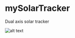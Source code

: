 # mySolarTracker
Dual axis solar tracker

![alt text](https://github.com/efcy/mySolarTracker/blob/master/mySolarTracker_back.jpg "MySolarTracker")
